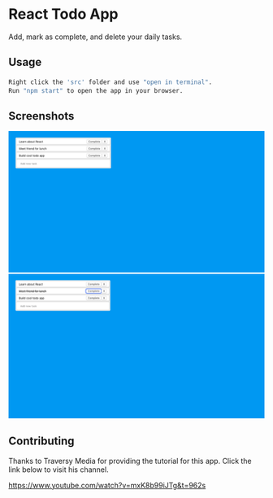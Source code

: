 # React Todo App

Add, mark as complete, and delete your daily tasks.

## Usage

```bash
Right click the 'src' folder and use "open in terminal".
Run "npm start" to open the app in your browser.
```

## Screenshots
![pic](./screenshots/react-note1.png)
![Screenshot 2](./screenshots/react-note2.png)


## Contributing
Thanks to Traversy Media for providing the tutorial for this app. Click the link below to visit his channel.

https://www.youtube.com/watch?v=mxK8b99iJTg&t=962s

